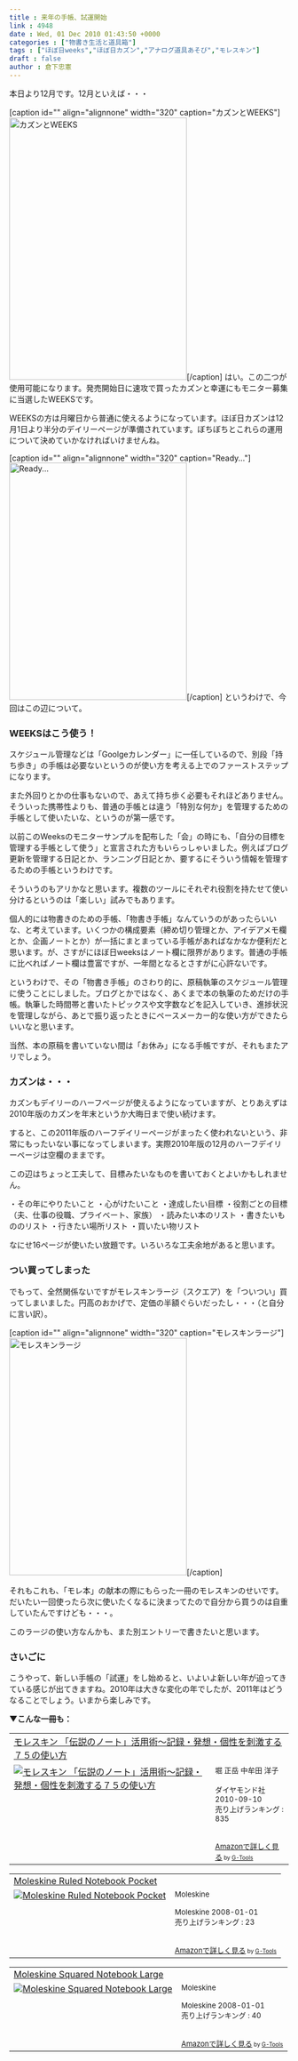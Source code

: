 ```yaml
---
title : 来年の手帳、試運開始
link : 4948
date : Wed, 01 Dec 2010 01:43:50 +0000
categories : ["物書き生活と道具箱"]
tags : ["ほぼ日weeks","ほぼ日カズン","アナログ道具あそび","モレスキン"]
draft : false
author : 倉下忠憲
---
```


本日より12月です。12月といえば・・・

[caption id="" align="alignnone" width="320" caption="カズンとWEEKS"]<img alt="カズンとWEEKS" src="http://posterous.com/getfile/files.posterous.com/rstylephote/yFltyBK5zMB87YWA5qgHZpIBKIqGRuho7vVsYKf4U8XoDGs86tKdIwMXIWdn/image_1.jpg" title="カズンとWEEKS" width="320" height="472" />[/caption]
はい。この二つが使用可能になります。発売開始日に速攻で買ったカズンと幸運にもモニター募集に当選したWEEKSです。

WEEKSの方は月曜日から普通に使えるようになっています。ほぼ日カズンは12月1日より半分のデイリーページが準備されています。ぼちぼちとこれらの運用について決めていかなければいけませんね。

[caption id="" align="alignnone" width="320" caption="Ready..."]<img alt="Ready..." src="http://posterous.com/getfile/files.posterous.com/rstylephote/Ro2C2YKw9Ey6Hwbxif3XPtWXVVIgmagYCGdW9F5JNOtxa3HfmtimXEiBqTXl/image_2.jpg" title="Ready..." width="320" height="427" />[/caption]
というわけで、今回はこの辺について。
<h3>WEEKSはこう使う！</h3>
スケジュール管理などは「Goolgeカレンダー」に一任しているので、別段「持ち歩き」の手帳は必要ないというのが使い方を考える上でのファーストステップになります。

また外回りとかの仕事もないので、あえて持ち歩く必要もそれほどありません。そういった携帯性よりも、普通の手帳とは違う「特別な何か」を管理するための手帳として使いたいな、というのが第一感です。

以前このWeeksのモニターサンプルを配布した「会」の時にも、「自分の目標を管理する手帳として使う」と宣言された方もいらっしゃいました。例えばブログ更新を管理する日記とか、ランニング日記とか、要するにそういう情報を管理するための手帳というわけです。

そういうのもアリかなと思います。複数のツールにそれぞれ役割を持たせて使い分けるというのは「楽しい」試みでもあります。

個人的には物書きのための手帳、「物書き手帳」なんていうのがあったらいいな、と考えています。いくつかの構成要素（締め切り管理とか、アイデアメモ欄とか、企画ノートとか）が一括にまとまっている手帳があればなかなか便利だと思います。が、さすがにほぼ日weeksはノート欄に限界があります。普通の手帳に比べればノート欄は豊富ですが、一年間となるとさすがに心許ないです。

というわけで、その「物書き手帳」のさわり的に、原稿執筆のスケジュール管理に使うことにしました。ブログとかではなく、あくまで本の執筆のためだけの手帳。執筆した時間帯と書いたトピックスや文字数などを記入していき、進捗状況を管理しながら、あとで振り返ったときにペースメーカー的な使い方ができたらいいなと思います。

当然、本の原稿を書いていない間は「お休み」になる手帳ですが、それもまたアリでしょう。
<h3>カズンは・・・</h3>
カズンもデイリーのハーフページが使えるようになっていますが、とりあえずは2010年版のカズンを年末というか大晦日まで使い続けます。

すると、この2011年版のハーフデイリーページがまったく使われないという、非常にもったいない事になってしまいます。実際2010年版の12月のハーフデイリーページは空欄のままです。

この辺はちょっと工夫して、目標みたいなものを書いておくとよいかもしれません。

・その年にやりたいこと
・心がけたいこと
・達成したい目標
・役割ごとの目標（夫、仕事の役職、プライベート、家族）
・読みたい本のリスト
・書きたいもののリスト
・行きたい場所リスト
・買いたい物リスト

なにせ16ページが使いたい放題です。いろいろな工夫余地があると思います。
<h3>つい買ってしまった</h3>
でもって、全然関係ないですがモレスキンラージ（スクエア）を「ついつい」買ってしまいました。円高のおかげで、定価の半額ぐらいだったし・・・（と自分に言い訳）。

[caption id="" align="alignnone" width="320" caption="モレスキンラージ"]<img alt="モレスキンラージ" src="http://posterous.com/getfile/files.posterous.com/rstylephote/6ELHWuPpBPoRVS16JeIUKKCOjaetzvUfJIyPWl4Qh9suJC2jyMI4HXw843cJ/image_3.jpg" title="モレスキンラージ" width="320" height="427" />[/caption]

それもこれも、「モレ本」の献本の際にもらった一冊のモレスキンのせいです。だいたい一回使ったら次に使いたくなるに決まってたので自分から買うのは自重していたんですけども・・・。

このラージの使い方なんかも、また別エントリーで書きたいと思います。

<h3>さいごに</h3>
こうやって、新しい手帳の「試運」をし始めると、いよいよ新しい年が迫ってきている感じが出てきますね。2010年は大きな変化の年でしたが、2011年はどうなることでしょう。いまから楽しみです。

<strong>▼こんな一冊も：</strong>
<table  border="0" cellpadding="5"><tr><td colspan="2"><a href="http://www.amazon.co.jp/%E3%83%A2%E3%83%AC%E3%82%B9%E3%82%AD%E3%83%B3-%E3%80%8C%E4%BC%9D%E8%AA%AC%E3%81%AE%E3%83%8E%E3%83%BC%E3%83%88%E3%80%8D%E6%B4%BB%E7%94%A8%E8%A1%93%EF%BD%9E%E8%A8%98%E9%8C%B2%E3%83%BB%E7%99%BA%E6%83%B3%E3%83%BB%E5%80%8B%E6%80%A7%E3%82%92%E5%88%BA%E6%BF%80%E3%81%99%E3%82%8B%EF%BC%97%EF%BC%95%E3%81%AE%E4%BD%BF%E3%81%84%E6%96%B9-%E5%A0%80-%E6%AD%A3%E5%B2%B3/dp/4478013268%3FSubscriptionId%3D15SMZCTB9V8NGR2TW082%26tag%3Drashita1000-22%26linkCode%3Dxm2%26camp%3D2025%26creative%3D165953%26creativeASIN%3D4478013268" target="_top">モレスキン 「伝説のノート」活用術～記録・発想・個性を刺激する７５の使い方</a><img src="http://www.assoc-amazon.jp/e/ir?t=rashita1000-22&l=ur2&o=9" width="1" height="1" style="border: none;" alt="" /></td></tr><tr><td valign="top"><a href="http://www.amazon.co.jp/%E3%83%A2%E3%83%AC%E3%82%B9%E3%82%AD%E3%83%B3-%E3%80%8C%E4%BC%9D%E8%AA%AC%E3%81%AE%E3%83%8E%E3%83%BC%E3%83%88%E3%80%8D%E6%B4%BB%E7%94%A8%E8%A1%93%EF%BD%9E%E8%A8%98%E9%8C%B2%E3%83%BB%E7%99%BA%E6%83%B3%E3%83%BB%E5%80%8B%E6%80%A7%E3%82%92%E5%88%BA%E6%BF%80%E3%81%99%E3%82%8B%EF%BC%97%EF%BC%95%E3%81%AE%E4%BD%BF%E3%81%84%E6%96%B9-%E5%A0%80-%E6%AD%A3%E5%B2%B3/dp/4478013268%3FSubscriptionId%3D15SMZCTB9V8NGR2TW082%26tag%3Drashita1000-22%26linkCode%3Dxm2%26camp%3D2025%26creative%3D165953%26creativeASIN%3D4478013268" target="_top"><img src="http://ecx.images-amazon.com/images/I/41VgbswUmcL._SL160_.jpg" border="0" alt="モレスキン 「伝説のノート」活用術～記録・発想・個性を刺激する７５の使い方" /></a></td><td valign="top"><font size="-1">堀 正岳 中牟田 洋子 <br /><br />ダイヤモンド社  2010-09-10<br />売り上げランキング : 835<br /><br /><br /><a href="http://www.amazon.co.jp/%E3%83%A2%E3%83%AC%E3%82%B9%E3%82%AD%E3%83%B3-%E3%80%8C%E4%BC%9D%E8%AA%AC%E3%81%AE%E3%83%8E%E3%83%BC%E3%83%88%E3%80%8D%E6%B4%BB%E7%94%A8%E8%A1%93%EF%BD%9E%E8%A8%98%E9%8C%B2%E3%83%BB%E7%99%BA%E6%83%B3%E3%83%BB%E5%80%8B%E6%80%A7%E3%82%92%E5%88%BA%E6%BF%80%E3%81%99%E3%82%8B%EF%BC%97%EF%BC%95%E3%81%AE%E4%BD%BF%E3%81%84%E6%96%B9-%E5%A0%80-%E6%AD%A3%E5%B2%B3/dp/4478013268%3FSubscriptionId%3D15SMZCTB9V8NGR2TW082%26tag%3Drashita1000-22%26linkCode%3Dxm2%26camp%3D2025%26creative%3D165953%26creativeASIN%3D4478013268" target="_top">Amazonで詳しく見る</a></font><font size="-2"> by <a href="http://www.goodpic.com/mt/aws/index.html" >G-Tools</a></font></td></tr></table>

<table  border="0" cellpadding="5"><tr><td colspan="2"><a href="http://www.amazon.co.jp/Moleskine-Ruled-Notebook-Pocket/dp/8883701003%3FSubscriptionId%3D15SMZCTB9V8NGR2TW082%26tag%3Drashita1000-22%26linkCode%3Dxm2%26camp%3D2025%26creative%3D165953%26creativeASIN%3D8883701003" target="_top">Moleskine Ruled Notebook Pocket</a><img src="http://www.assoc-amazon.jp/e/ir?t=rashita1000-22&l=ur2&o=9" width="1" height="1" style="border: none;" alt="" /></td></tr><tr><td valign="top"><a href="http://www.amazon.co.jp/Moleskine-Ruled-Notebook-Pocket/dp/8883701003%3FSubscriptionId%3D15SMZCTB9V8NGR2TW082%26tag%3Drashita1000-22%26linkCode%3Dxm2%26camp%3D2025%26creative%3D165953%26creativeASIN%3D8883701003" target="_top"><img src="http://ecx.images-amazon.com/images/I/417Kkhkx9dL._SL160_.jpg" border="0" alt="Moleskine Ruled Notebook Pocket" /></a></td><td valign="top"><font size="-1">Moleskine <br /><br />Moleskine  2008-01-01<br />売り上げランキング : 23<br /><br /><br /><a href="http://www.amazon.co.jp/Moleskine-Ruled-Notebook-Pocket/dp/8883701003%3FSubscriptionId%3D15SMZCTB9V8NGR2TW082%26tag%3Drashita1000-22%26linkCode%3Dxm2%26camp%3D2025%26creative%3D165953%26creativeASIN%3D8883701003" target="_top">Amazonで詳しく見る</a></font><font size="-2"> by <a href="http://www.goodpic.com/mt/aws/index.html" >G-Tools</a></font></td></tr></table>

<table  border="0" cellpadding="5"><tr><td colspan="2"><a href="http://www.amazon.co.jp/Moleskine-Squared-Notebook-Large/dp/8883701135%3FSubscriptionId%3D15SMZCTB9V8NGR2TW082%26tag%3Drashita1000-22%26linkCode%3Dxm2%26camp%3D2025%26creative%3D165953%26creativeASIN%3D8883701135" target="_top">Moleskine Squared Notebook Large</a><img src="http://www.assoc-amazon.jp/e/ir?t=rashita1000-22&l=ur2&o=9" width="1" height="1" style="border: none;" alt="" /></td></tr><tr><td valign="top"><a href="http://www.amazon.co.jp/Moleskine-Squared-Notebook-Large/dp/8883701135%3FSubscriptionId%3D15SMZCTB9V8NGR2TW082%26tag%3Drashita1000-22%26linkCode%3Dxm2%26camp%3D2025%26creative%3D165953%26creativeASIN%3D8883701135" target="_top"><img src="http://ecx.images-amazon.com/images/I/41phuE6lTkL._SL160_.jpg" border="0" alt="Moleskine Squared Notebook Large" /></a></td><td valign="top"><font size="-1">Moleskine <br /><br />Moleskine  2008-01-01<br />売り上げランキング : 40<br /><br /><br /><a href="http://www.amazon.co.jp/Moleskine-Squared-Notebook-Large/dp/8883701135%3FSubscriptionId%3D15SMZCTB9V8NGR2TW082%26tag%3Drashita1000-22%26linkCode%3Dxm2%26camp%3D2025%26creative%3D165953%26creativeASIN%3D8883701135" target="_top">Amazonで詳しく見る</a></font><font size="-2"> by <a href="http://www.goodpic.com/mt/aws/index.html" >G-Tools</a></font></td></tr></table>
